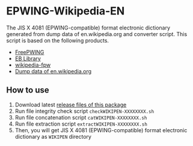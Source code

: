 # EPWING-Wikipedia-EN

The JIS X 4081 (EPWING-compatible) format electronic dictionary generated from dump data of en.wikipedia.org and converter script.
This script is based on the following products.

- [FreePWING](ftp://ftp.sra.co.jp/pub/misc/freepwing/)
- [EB Library](https://github.com/mistydemeo/eb)
- [wikipedia-fpw](http://green.ribbon.to/~ikazuhiro/dic/wikipedia-fpw.html)
- [Dump data of en.wikipedia.org](https://dumps.wikimedia.org/enwiki/)

## How to use

1. Download latest [release files of this package](https://github.com/astanabe/EPWING-Wikipedia-EN/releases)
2. Run file integrity check script `checkWIKIPEN-XXXXXXXX.sh`
3. Run file concatenation script `catWIKIPEN-XXXXXXXX.sh`
4. Run file extraction script `extractWIKIPEN-XXXXXXXX.sh`
5. Then, you will get JIS X 4081 (EPWING-compatible) format electronic dictionary as `WIKIPEN` directory
